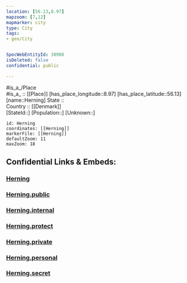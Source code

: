 ```yaml
---
location: [56.13,8.97] 
mapzoom: [7,12] 
mapmarker: city 
type: City
tags:
- geo/City


SpocWebEntityId: 30908
isDeleted: false
confidential: public

---
```

#is_a_/Place  
#is_a_ :: [[Place]] 
[has_place_longitude::8.97] 
[has_place_latitude::56.13] 
[name::Herning] 
State ::  
Country :: [[Denmark]]  
[StateId::] 
[Population::] 
[Unknown::] 


```leaflet
id: Herning
coordinates: [[Herning]] 
markerFile: [[Herning]] 
defaultZoom: 11 
maxZoom: 18
```


## Confidential Links & Embeds: 

### [Herning](/_Standards/Earth/Continent/Europe/Europe~North/Denmark/Regions~Denmark/Midtjylland/City/Herning.md) 

### [Herning.public](/_public/Earth/Continent/Europe/Europe~North/Denmark/Regions~Denmark/Midtjylland/City/Herning.public.md) 

### [Herning.internal](/_internal/Earth/Continent/Europe/Europe~North/Denmark/Regions~Denmark/Midtjylland/City/Herning.internal.md) 

### [Herning.protect](/_protect/Earth/Continent/Europe/Europe~North/Denmark/Regions~Denmark/Midtjylland/City/Herning.protect.md) 

### [Herning.private](/_private/Earth/Continent/Europe/Europe~North/Denmark/Regions~Denmark/Midtjylland/City/Herning.private.md) 

### [Herning.personal](/_personal/Earth/Continent/Europe/Europe~North/Denmark/Regions~Denmark/Midtjylland/City/Herning.personal.md) 

### [Herning.secret](/_secret/Earth/Continent/Europe/Europe~North/Denmark/Regions~Denmark/Midtjylland/City/Herning.secret.md)

